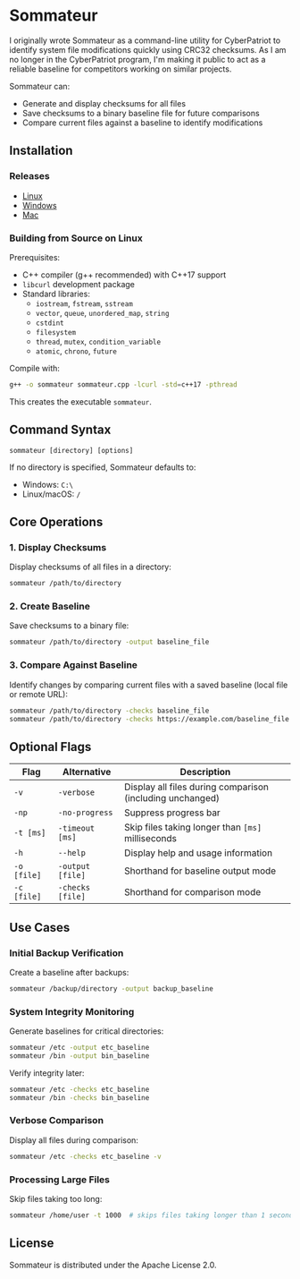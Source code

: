 # Sommateur

I originally wrote Sommateur as a command-line utility for CyberPatriot to identify system file modifications quickly using CRC32 checksums. As I am no longer in the CyberPatriot program, I'm making it public to act as a reliable baseline for competitors working on similar projects.

Sommateur can:

- Generate and display checksums for all files
- Save checksums to a binary baseline file for future comparisons
- Compare current files against a baseline to identify modifications

## Installation

### Releases

- [Linux](https://github.com/gussieIsASuccessfulWarlock/Sommateur/releases/download/v1.0.2/sommateur-linux-latest)
- [Windows](https://github.com/gussieIsASuccessfulWarlock/Sommateur/releases/download/v1.0.2/sommateur-windows-latest.exe)
- [Mac](https://github.com/gussieIsASuccessfulWarlock/Sommateur/releases/download/v1.0.2/sommateur-macos-latest)

### Building from Source on Linux

Prerequisites:

- C++ compiler (g++ recommended) with C++17 support
- `libcurl` development package
- Standard libraries:
  - `iostream`, `fstream`, `sstream`
  - `vector`, `queue`, `unordered_map`, `string`
  - `cstdint`
  - `filesystem`
  - `thread`, `mutex`, `condition_variable`
  - `atomic`, `chrono`, `future`

Compile with:

```bash
g++ -o sommateur sommateur.cpp -lcurl -std=c++17 -pthread
```

This creates the executable `sommateur`.

## Command Syntax

```
sommateur [directory] [options]
```

If no directory is specified, Sommateur defaults to:
- Windows: `C:\`
- Linux/macOS: `/`

## Core Operations

### 1. Display Checksums

Display checksums of all files in a directory:

```bash
sommateur /path/to/directory
```

### 2. Create Baseline

Save checksums to a binary file:

```bash
sommateur /path/to/directory -output baseline_file
```

### 3. Compare Against Baseline

Identify changes by comparing current files with a saved baseline (local file or remote URL):

```bash
sommateur /path/to/directory -checks baseline_file
sommateur /path/to/directory -checks https://example.com/baseline_file
```

## Optional Flags

| Flag             | Alternative         | Description                                             |
|------------------|---------------------|---------------------------------------------------------|
| `-v`             | `-verbose`          | Display all files during comparison (including unchanged) |
| `-np`            | `-no-progress`      | Suppress progress bar                                   |
| `-t [ms]`        | `-timeout [ms]`     | Skip files taking longer than `[ms]` milliseconds       |
| `-h`             | `--help`            | Display help and usage information                      |
| `-o [file]`      | `-output [file]`    | Shorthand for baseline output mode                      |
| `-c [file]`      | `-checks [file]`    | Shorthand for comparison mode                           |

## Use Cases

### Initial Backup Verification

Create a baseline after backups:

```bash
sommateur /backup/directory -output backup_baseline
```

### System Integrity Monitoring

Generate baselines for critical directories:

```bash
sommateur /etc -output etc_baseline
sommateur /bin -output bin_baseline
```

Verify integrity later:

```bash
sommateur /etc -checks etc_baseline
sommateur /bin -checks bin_baseline
```

### Verbose Comparison

Display all files during comparison:

```bash
sommateur /etc -checks etc_baseline -v
```

### Processing Large Files

Skip files taking too long:

```bash
sommateur /home/user -t 1000  # skips files taking longer than 1 second
```

## License

Sommateur is distributed under the Apache License 2.0.
